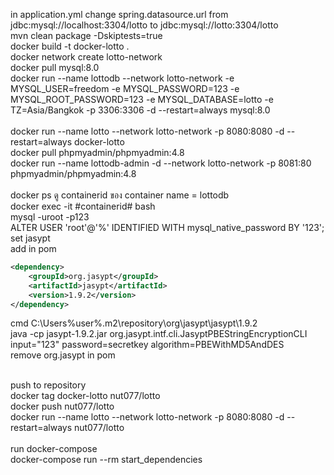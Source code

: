 in application.yml change spring.datasource.url from jdbc:mysql://localhost:3304/lotto to jdbc:mysql://lotto:3304/lotto<br>
mvn clean package -Dskiptests=true<br>
docker build -t docker-lotto .<br>
docker network create lotto-network<br>
docker pull mysql:8.0<br>
docker run --name lottodb --network lotto-network -e MYSQL_USER=freedom -e MYSQL_PASSWORD=123 -e MYSQL_ROOT_PASSWORD=123 -e MYSQL_DATABASE=lotto -e TZ=Asia/Bangkok -p 3306:3306 -d --restart=always mysql:8.0<br><br>
docker run --name lotto --network lotto-network -p 8080:8080 -d --restart=always docker-lotto<br>
docker pull phpmyadmin/phpmyadmin:4.8<br>
docker run --name lottodb-admin -d --network lotto-network -p 8081:80 phpmyadmin/phpmyadmin:4.8<br><br>
docker ps ดู containerid ของ container name = lottodb<br>
docker exec -it #containerid# bash<br>
mysql -uroot -p123<br>
ALTER USER 'root'@'%' IDENTIFIED WITH mysql_native_password BY '123';<br>
set jasypt<br>
add in pom<br>
```xml
<dependency>
    <groupId>org.jasypt</groupId>
    <artifactId>jasypt</artifactId>
    <version>1.9.2</version>
</dependency>
```
cmd C:\Users\%user%\.m2\repository\org\jasypt\jasypt\1.9.2<br>
java -cp jasypt-1.9.2.jar org.jasypt.intf.cli.JasyptPBEStringEncryptionCLI input="123" password=secretkey algorithm=PBEWithMD5AndDES<br>
remove org.jasypt in pom<br>

<br>
push to repository<br>
docker tag docker-lotto nut077/lotto<br>
docker push nut077/lotto<br>
docker run --name lotto --network lotto-network -p 8080:8080 -d --restart=always nut077/lotto<br><br>
run docker-compose<br>
docker-compose run --rm start_dependencies

